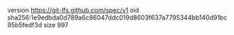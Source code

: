 version https://git-lfs.github.com/spec/v1
oid sha256:1e9edbda0d789a6c86047ddc019d8603f637a7795344bb140d91bc95b5fedf3d
size 997

